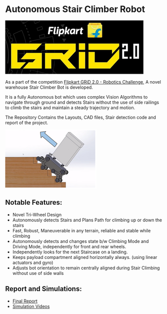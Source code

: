 # Autonomous Stair Climber Robot

![](./report/flipkart_grid.png "Title") 

 As a part of the competition [Flipkart GRiD 2.0 - Robotics Challenge](https://dare2compete.com/hackathon/flipkart-grid-20-robotics-challenge-flipkart-grid-20-flipkart-113687), A novel warehouse Stair Climber Bot is developed. 

It is a fully Autonomous bot which uses complex Vision Algorithms to navigate through ground and detects Stairs without the use of side railings to climb the stairs and maintain a steady trajectory and motion.

The Repository Contains the Layouts, CAD files, Stair detection code and report of the project. 

![](./report/stair_climber.png "Title") 

## Notable Features:
* Novel Tri-Wheel Design
* Autonomously detects Stairs and Plans Path for climbing up or down the stairs  
* Fast, Robust, Maneuverable in any terrain, reliable and stable while climbing
* Autonomously detects and changes state b/w Climbing Mode and Driving Mode, independently for front and rear wheels.
* Independently looks for the next Staircase on a landing.
* Keeps payload compartment aligned horizontally always. (using linear actuators and gyro)
* Adjusts bot orientation to remain centrally aligned during Stair Climbing without use of side walls

## Report and Simulations:
* [Final Report](https://github.com/rahul0805/Stair_climber/blob/master/report/final_report.pdf)
* [Simulation Videos](https://youtube.com/playlist?list=PLahYkbmWckzONub3VNVtrBdGIVFIZ1MPK) 
